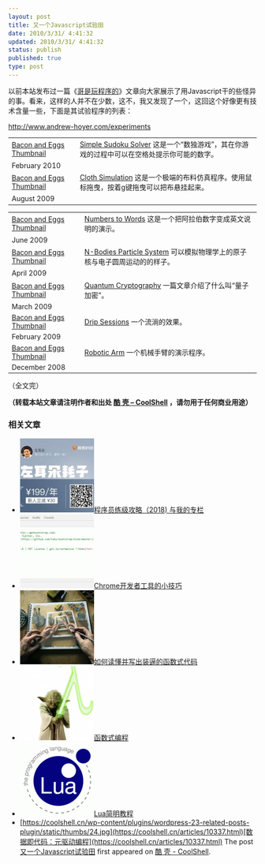 ```yaml
---
layout: post
title: 又一个Javascript试验田
date: 2010/3/31/ 4:41:32
updated: 2010/3/31/ 4:41:32
status: publish
published: true
type: post
---
```


以前本站发布过一篇《[哥是玩程序的](https://coolshell.cn/articles/1932.html)》文章向大家展示了用Javascript干的些怪异的事。看来，这样的人并不在少数，这不，我又发现了一个，这回这个好像更有技术含量一些，下面是其试验程序的列表：


<http://www.andrew-hoyer.com/experiments>




|  |  |
| --- | --- |
| [Bacon and Eggs Thumbnail](http://www.andrew-hoyer.com/experiments/sudoku) | [Simple Sudoku Solver](http://www.andrew-hoyer.com/experiments/sudoku) 这是一个“数独游戏”，其在你游戏的过程中可以在空格处提示你可能的数字。
February 2010 |
| [Bacon and Eggs Thumbnail](http://www.andrew-hoyer.com/experiments/cloth) | [Cloth Simulation](http://www.andrew-hoyer.com/experiments/cloth) 这是一个极端的布料仿真程序。使用鼠标拖曳，按着g键拖曳可以把布悬挂起来。
August 2009 |





|  |  |
| --- | --- |
| [Bacon and Eggs Thumbnail](http://www.andrew-hoyer.com/experiments/numbers) | [Numbers to Words](http://www.andrew-hoyer.com/experiments/numbers) 这是一个把阿拉伯数字变成英文说明的演示。
June 2009 |
| [Bacon and Eggs Thumbnail](http://www.andrew-hoyer.com/experiments/particle_system) | [N-Bodies Particle System](http://www.andrew-hoyer.com/experiments/particle_system) 可以模拟物理学上的原子核与电子圆周运动的的样子。
April 2009 |
| [Bacon and Eggs Thumbnail](http://www.andrew-hoyer.com/experiments/quantum_cryptography) | [Quantum Cryptography](http://www.andrew-hoyer.com/experiments/quantum_cryptography) 一篇文章介绍了什么叫“量子加密”。
March 2009 |
| [Bacon and Eggs Thumbnail](http://www.andrew-hoyer.com/experiments/dripsessions) | [Drip Sessions](http://www.andrew-hoyer.com/experiments/dripsessions) 一个流淌的效果。
February 2009 |
| [Bacon and Eggs Thumbnail](http://www.andrew-hoyer.com/experiments/robotarm) | [Robotic Arm](http://www.andrew-hoyer.com/experiments/robotarm) 一个机械手臂的演示程序。
December 2008 |


（全文完）



**（转载本站文章请注明作者和出处 [酷 壳 – CoolShell](https://coolshell.cn/) ，请勿用于任何商业用途）**



### 相关文章

* [![程序员练级攻略（2018)  与我的专栏](../wp-content/uploads/2018/05/300x262-150x150.jpg)](https://coolshell.cn/articles/18360.html)[程序员练级攻略（2018) 与我的专栏](https://coolshell.cn/articles/18360.html)
* [![Chrome开发者工具的小技巧](../wp-content/uploads/2017/01/pretty-code-150x150.gif)](https://coolshell.cn/articles/17634.html)[Chrome开发者工具的小技巧](https://coolshell.cn/articles/17634.html)
* [![如何读懂并写出装逼的函数式代码](../wp-content/uploads/2016/10/drawing-recursive-150x150.jpg)](https://coolshell.cn/articles/17524.html)[如何读懂并写出装逼的函数式代码](https://coolshell.cn/articles/17524.html)
* [![函数式编程](../wp-content/uploads/2013/12/yoda-lambda-150x150.png)](https://coolshell.cn/articles/10822.html)[函数式编程](https://coolshell.cn/articles/10822.html)
* [![Lua简明教程](../wp-content/uploads/2013/12/lua-150x150.gif)](https://coolshell.cn/articles/10739.html)[Lua简明教程](https://coolshell.cn/articles/10739.html)
* [https://coolshell.cn/wp-content/plugins/wordpress-23-related-posts-plugin/static/thumbs/24.jpg](https://coolshell.cn/articles/10337.html)[数据即代码：元驱动编程](https://coolshell.cn/articles/10337.html)
The post [又一个Javascript试验田](https://coolshell.cn/articles/2276.html) first appeared on [酷 壳 - CoolShell](https://coolshell.cn).